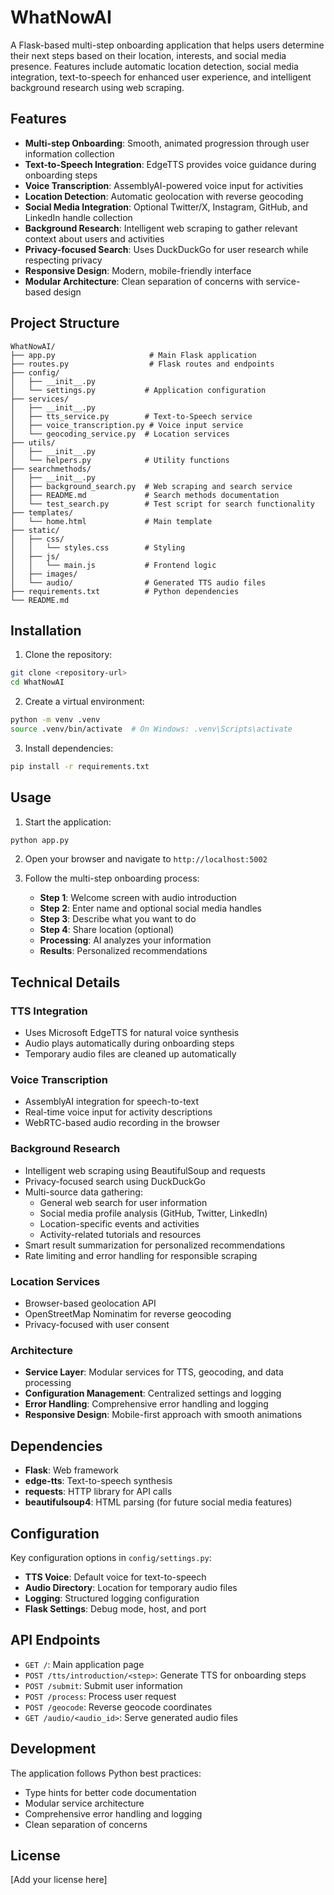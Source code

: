 # WhatNowAI

A Flask-based multi-step onboarding application that helps users determine their next steps based on their location, interests, and social media presence. Features include automatic location detection, social media integration, text-to-speech for enhanced user experience, and intelligent background research using web scraping.

## Features

- **Multi-step Onboarding**: Smooth, animated progression through user information collection
- **Text-to-Speech Integration**: EdgeTTS provides voice guidance during onboarding steps
- **Voice Transcription**: AssemblyAI-powered voice input for activities
- **Location Detection**: Automatic geolocation with reverse geocoding
- **Social Media Integration**: Optional Twitter/X, Instagram, GitHub, and LinkedIn handle collection
- **Background Research**: Intelligent web scraping to gather relevant context about users and activities
- **Privacy-focused Search**: Uses DuckDuckGo for user research while respecting privacy
- **Responsive Design**: Modern, mobile-friendly interface
- **Modular Architecture**: Clean separation of concerns with service-based design

## Project Structure

```
WhatNowAI/
├── app.py                     # Main Flask application
├── routes.py                  # Flask routes and endpoints
├── config/
│   ├── __init__.py
│   └── settings.py           # Application configuration
├── services/
│   ├── __init__.py
│   ├── tts_service.py        # Text-to-Speech service
│   ├── voice_transcription.py # Voice input service
│   └── geocoding_service.py  # Location services
├── utils/
│   ├── __init__.py
│   └── helpers.py            # Utility functions
├── searchmethods/
│   ├── __init__.py
│   ├── background_search.py  # Web scraping and search service
│   ├── README.md             # Search methods documentation
│   └── test_search.py        # Test script for search functionality
├── templates/
│   └── home.html             # Main template
├── static/
│   ├── css/
│   │   └── styles.css        # Styling
│   ├── js/
│   │   └── main.js           # Frontend logic
│   ├── images/
│   └── audio/                # Generated TTS audio files
├── requirements.txt          # Python dependencies
└── README.md
```

## Installation

1. Clone the repository:
```bash
git clone <repository-url>
cd WhatNowAI
```

2. Create a virtual environment:
```bash
python -m venv .venv
source .venv/bin/activate  # On Windows: .venv\Scripts\activate
```

3. Install dependencies:
```bash
pip install -r requirements.txt
```

## Usage

1. Start the application:
```bash
python app.py
```

2. Open your browser and navigate to `http://localhost:5002`

3. Follow the multi-step onboarding process:
   - **Step 1**: Welcome screen with audio introduction
   - **Step 2**: Enter name and optional social media handles
   - **Step 3**: Describe what you want to do
   - **Step 4**: Share location (optional)
   - **Processing**: AI analyzes your information
   - **Results**: Personalized recommendations

## Technical Details

### TTS Integration
- Uses Microsoft EdgeTTS for natural voice synthesis
- Audio plays automatically during onboarding steps
- Temporary audio files are cleaned up automatically

### Voice Transcription
- AssemblyAI integration for speech-to-text
- Real-time voice input for activity descriptions
- WebRTC-based audio recording in the browser

### Background Research
- Intelligent web scraping using BeautifulSoup and requests
- Privacy-focused search using DuckDuckGo
- Multi-source data gathering:
  - General web search for user information
  - Social media profile analysis (GitHub, Twitter, LinkedIn)
  - Location-specific events and activities
  - Activity-related tutorials and resources
- Smart result summarization for personalized recommendations
- Rate limiting and error handling for responsible scraping

### Location Services
- Browser-based geolocation API
- OpenStreetMap Nominatim for reverse geocoding
- Privacy-focused with user consent

### Architecture
- **Service Layer**: Modular services for TTS, geocoding, and data processing
- **Configuration Management**: Centralized settings and logging
- **Error Handling**: Comprehensive error handling and logging
- **Responsive Design**: Mobile-first approach with smooth animations

## Dependencies

- **Flask**: Web framework
- **edge-tts**: Text-to-speech synthesis
- **requests**: HTTP library for API calls
- **beautifulsoup4**: HTML parsing (for future social media features)

## Configuration

Key configuration options in `config/settings.py`:
- **TTS Voice**: Default voice for text-to-speech
- **Audio Directory**: Location for temporary audio files
- **Logging**: Structured logging configuration
- **Flask Settings**: Debug mode, host, and port

## API Endpoints

- `GET /`: Main application page
- `POST /tts/introduction/<step>`: Generate TTS for onboarding steps
- `POST /submit`: Submit user information
- `POST /process`: Process user request
- `POST /geocode`: Reverse geocode coordinates
- `GET /audio/<audio_id>`: Serve generated audio files

## Development

The application follows Python best practices:
- Type hints for better code documentation
- Modular service architecture
- Comprehensive error handling and logging
- Clean separation of concerns

## License

[Add your license here]